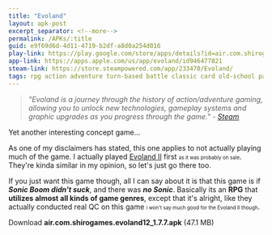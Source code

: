 ```yaml
---
title: "Evoland"
layout: apk-post
excerpt_separator: <!--more-->
permalink: /APKs/:title
guid: e9f69d6d-4d11-4719-b2df-a8d0a254d016
play-link: https://play.google.com/store/apps/details?id=air.com.shirogames.evoland12
app-link: https://apps.apple.com/us/app/evoland/id946477821
steam-link: https://store.steampowered.com/app/233470/Evoland/
tags: rpg action adventure turn-based battle classic card old-school parody real-time puzzle
---
```


> _"Evoland is a journey through the history of action/adventure gaming, allowing you to unlock new technologies, gameplay systems and graphic upgrades as you progress through the game." - <a href="https://store.steampowered.com/app/233470/Evoland/" target="_blank">Steam</a>_

Yet another interesting concept game...
<!--more--> 

As one of my disclaimers has stated, this one applies to not actually playing much of the game. I actually played [Evoland II](https://arifhamed.github.io/APKs/Evoland-II) first <span style="font-size:70%;">as it was probably on sale</span>. They're kinda similar in my opinion, so let's just go there too.

If you just want this game though, all I can say about it is that this game is if **_Sonic Boom didn't suck_**, and there was **_no Sonic_**. Basically its an **RPG** that **utilizes almost all kinds of game genres**, except that it's alright, like they actually conducted real QC on this game <span style="font-size:70%;">i won't say much good for the Evoland II though</span>. 

<div class="text-center">
    <a class="btn btn-dark btn-block w-100" onclick='apk("air.com.shirogames.evoland12_1.7.7.apk")' target="_blank" style="text-decoration: none;"> Download <b>air.com.shirogames.evoland12_1.7.7.apk</b> (47.1 MB)</a>
</div>
